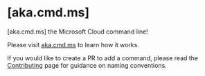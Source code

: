 # [aka.cmd.ms]

[aka.cmd.ms] the Microsoft Cloud command line!

Please visit [aka.cmd.ms](https://aka.cmd.ms) to learn how it works.

If you would like to create a PR to add a command, please read the [Contributing](https://aka.cmd.ms/docs/contributing) page for guidance on naming conventions.
